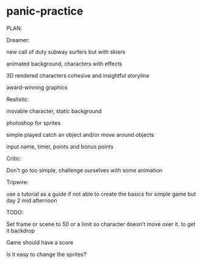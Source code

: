 # panic-practice

PLAN:

Dreamer:

new call of duty
subway surfers but with skiers

animated background, characters with effects

3D rendered characters
cohesive and insightful storyline

award-winning graphics

Realistic:

movable character, static background

photoshop for sprites

simple played catch an object and/or move around objects

input name, timer, points and bonus points

Critic:

Don't go too simple, challenge ourselves with some animation

Tripwire:

use a tutorial as a guide if not able to create the basics for simple game but day 2 mid afternoon

TODO:

Set frame or scene to 50 or a limit so character doesn't move over it.
to get it backdrop

Game should have a score

Is it easy to change the sprites?